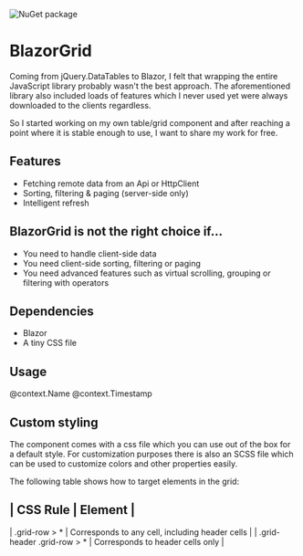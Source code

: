 ![NuGet package](https://github.com/Akinzekeel/BlazorGrid/workflows/Publish%20main%20project%20to%20NuGet/badge.svg)

# BlazorGrid
Coming from jQuery.DataTables to Blazor, I felt that wrapping the entire JavaScript library probably wasn't the best approach. The aforementioned library also included loads of features which I never used yet were always downloaded to the clients regardless.

So I started working on my own table/grid component and after reaching a point where it is stable enough to use, I want to share my work for free.

## Features
- Fetching remote data from an Api or HttpClient
- Sorting, filtering & paging (server-side only)
- Intelligent refresh

## BlazorGrid is not the right choice if...
- You need to handle client-side data
- You need client-side sorting, filtering or paging
- You need advanced features such as virtual scrolling, grouping or filtering with operators

## Dependencies
- Blazor
- A tiny CSS file

## Usage
<BlazorGrid>
  <Column>@context.Name</Column>
  <Column>@context.Timestamp</Column>
</BlazorGrid>

## Custom styling
The component comes with a css file which you can use out of the box for a default style. For customization purposes there is also an SCSS file which can be used to customize colors and other properties easily.

The following table shows how to target elements in the grid:

| CSS Rule | Element |
---------------------
| .grid-row > * | Corresponds to any cell, including header cells |
| .grid-header .grid-row > * | Corresponds to header cells only |
